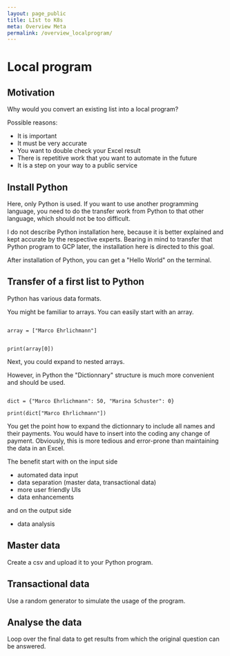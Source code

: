 ```yaml
---
layout: page_public
title: LIst to K8s
meta: Overview Meta
permalink: /overview_localprogram/
---
```


# Local program

## Motivation

Why would you convert an existing list into a local program?

Possible reasons:
- It is important
- It must be very accurate
- You want to double check your Excel result
- There is repetitive work that you want to automate in the future
- It is a step on your way to a public service


## Install Python

Here, only Python is used. If you want to use another programming language, you need to do the transfer work from Python to that other language, which should not be too difficult.

I do not describe Python installation here, because it is better explained and kept accurate by the respective experts. 
Bearing in mind to transfer that Python program to GCP later, the installation here is directed to this goal.

After installation of Python, you can get a "Hello World" on the terminal.

## Transfer of a first list to Python

Python has various data formats. 

You might be familiar to arrays. You can easily start with an array.

<code>
array = ["Marco Ehrlichmann"]
<br>
print(array[0])
</code>


Next, you could expand to nested arrays. 

However, in Python the "Dictionnary" structure is much more convenient and should be used. 

<code>
dict = {"Marco Ehrlichmann": 50, "Marina Schuster": 0} <br>
print(dict["Marco Ehrlichmann"])
</code>

You get the point how to expand the dictionnary to include all names and their payments. 
You would have to insert into the coding any change of payment. Obviously, this is more tedious and error-prone than maintaining the data in an Excel.

The benefit start with
on the input side
- automated data input
- data separation (master data, transactional data)
- more user friendly UIs
- data enhancements

and on the output side 
- data analysis

## Master data

Create a csv and upload it to your Python program.

## Transactional data

Use a random generator to simulate the usage of the program.

## Analyse the data

Loop over the final data to get results from which the original question can be answered.














